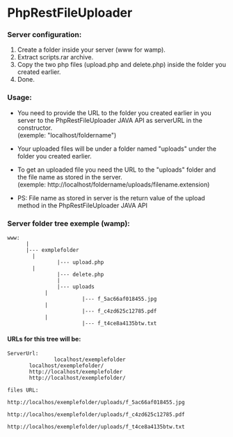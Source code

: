 # PhpRestFileUploader

### Server configuration:
1. Create a folder inside your server (www for wamp).
2. Extract scripts.rar archive.
3. Copy the two php files (upload.php and delete.php) inside the folder you created earlier.
4. Done.


### Usage:
* You need to provide the URL to the folder you created earlier in you server to the PhpRestFileUploader JAVA API as serverURL in the constructor.<br/>(exemple: "localhost/foldername")

* Your uploaded files will be under a folder named "uploads" under the folder you created earlier.

* To get an uploaded file you need the URL to the "uploads" folder and the file name as stored in the server.<br/>(exemple: http://localhost/foldername/uploads/filename.extension)

* PS: File name as stored in server is the return value of the upload method in the PhpRestFileUploader JAVA API   




### Server folder tree exemple (wamp):
	www:
          |
          |--- exmplefolder
		    |
                    |--- upload.php
		    |
                    |--- delete.php
                    |
                    |--- uploads
			    |
                            |--- f_5ac66af018455.jpg
			    |
                            |--- f_c4zd625c12785.pdf
			    |
                            |--- f_t4ce8a4135btw.txt

#### URLs for this tree will be:

	ServerUrl: 
                   localhost/exemplefolder
		   localhost/exemplefolder/
		   http://localhost/exemplefolder
		   http://localhost/exemplefolder/

	files URL: 
                   http://localhos/exemplefolder/uploads/f_5ac66af018455.jpg
                   http://localhos/exemplefolder/uploads/f_c4zd625c12785.pdf
                   http://localhos/exemplefolder/uploads/f_t4ce8a4135btw.txt               
